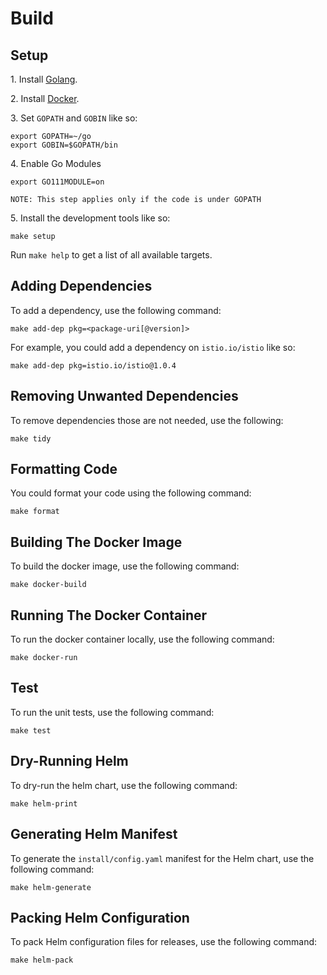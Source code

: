 # Build

## Setup

1\. Install [Golang](https://golang.org/dl/).

2\. Install [Docker](https://github.com/istio/istio/wiki/Dev-Guide#setting-up-docker).

3\. Set `GOPATH` and `GOBIN` like so:

```shell
export GOPATH=~/go
export GOBIN=$GOPATH/bin
```

4\. Enable Go Modules
```shell
export GO111MODULE=on
```
`NOTE: This step applies only if the code is under GOPATH`

5\. Install the development tools like so:

```shell
make setup
```

Run `make help` to get a list of all available targets.

## Adding Dependencies

To add a dependency, use the following command:

```shell
make add-dep pkg=<package-uri[@version]>
```

For example, you could add a dependency on `istio.io/istio` like so:

 ```shell
make add-dep pkg=istio.io/istio@1.0.4
```

## Removing Unwanted Dependencies

To remove dependencies those are not needed, use the following:

```shell
make tidy
```

## Formatting Code

You could format your code using the following command:

```shell
make format
```

## Building The Docker Image

To build the docker image, use the following command:

```shell
make docker-build
```

## Running The Docker Container

To run the docker container locally, use the following command:

```shell
make docker-run
```

## Test

To run the unit tests, use the following command:

```shell
make test
```

## Dry-Running Helm

To dry-run the helm chart, use the following command:

```shell
make helm-print
```

## Generating Helm Manifest

To generate the `install/config.yaml` manifest for the Helm chart, use the
following command:

```shell
make helm-generate
```

## Packing Helm Configuration

To pack Helm configuration files for releases, use the following command:

```shell
make helm-pack
```
